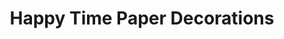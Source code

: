 ---
title: "Happy Time Paper Decorations"
url: /karachi/happy-time-paper-decorations/
shop: Partyzubehör
---